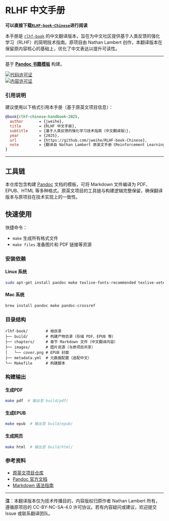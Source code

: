 # RLHF 中文手册  
**可以直接下载[`RLHF-book-Chinese`](https://github.com/jweihe/RLHF-book-Chinese/blob/main/RLHF-book-Chinese.pdf)进行阅读**

本手册是 [`rlhf-book`](https://github.com/natolambert/rlhf-book) 的中文翻译版本，旨在为中文社区提供基于人类反馈的强化学习（RLHF）的简明技术指南。原项目由 Nathan Lambert 创作，本翻译版本在保留原内容核心的基础上，优化了中文表达以提升可读性。

---

基于 [**Pandoc 书籍模板**](https://github.com/wikiti/pandoc-book-template) 构建。  

[![代码许可证](https://img.shields.io/badge/license-MIT-blue.svg)](https://github.com/wikiti/pandoc-book-template/blob/master/LICENSE.md)  
[![内容许可证](https://img.shields.io/badge/license-CC--BY--NC--SA--4.0-lightgrey)](https://github.com/natolambert/rlhf-book/blob/main/LICENSE-Content.md)  


### 引用说明  
建议使用以下格式引用本手册（基于原英文项目信息）：  
```bibtex
@book{rlhf-chinese-handbook-2025,
  author       = {jweihe},
  title        = {RLHF 中文手册},
  subtitle     = {基于人类反馈的强化学习技术指南（中文翻译版）},
  year         = {2025},
  url          = {https://github.com/jweihe/RLHF-book-Chinese},
  note         = {翻译自 Nathan Lambert 原英文手册《Reinforcement Learning from Human Feedback》（2025）}
}
```


----

## 工具链  
本仓库包含构建 [Pandoc](http://pandoc.org/) 文档的模板，可将 Markdown 文件编译为 PDF、EPUB、HTML 等多种格式。原英文项目的工具链与构建逻辑完整保留，确保翻译版本与原项目在技术实现上的一致性。

## 快速使用  
快捷命令：  
- `make` 生成所有格式文件  
- `make files` 准备图片和 PDF 链接等资源  

### 安装依赖  

#### Linux 系统  
```sh
sudo apt-get install pandoc make texlive-fonts-recommended texlive-xetex
```

#### Mac 系统  
```sh
brew install pandoc make pandoc-crossref
```

### 目录结构  

```
rlhf-book/        # 根目录  
├── build/        # 构建产物目录（存储 PDF、EPUB 等）  
├── chapters/     # 章节 Markdown 文件（中文翻译内容）  
├── images/       # 图片资源（与原项目共享）  
│   └── cover.png # EPUB 封面  
├── metadata.yml  # 元数据配置（适配中文）  
└── Makefile      # 构建脚本
```

### 构建输出  

#### 生成PDF  
```sh
make pdf  # 输出至 build/pdf/
```

#### 生成EPUB  
```sh
make epub  # 输出至 build/epub/
```

#### 生成网页  
```sh
make html  # 输出至 build/html/
```

### 参考资料  
- [原英文项目仓库](https://github.com/natolambert/rlhf-book)  
- [Pandoc 官方文档](http://pandoc.org/MANUAL.html)  
- [Markdown 语法指南](https://www.markdownguide.org/)  

---  
**注**：本翻译版本仅为技术传播目的，内容版权归原作者 Nathan Lambert 所有，遵循原项目的 CC-BY-NC-SA-4.0 许可协议。若有内容疑问或建议，欢迎提交 Issue 或联系翻译团队。